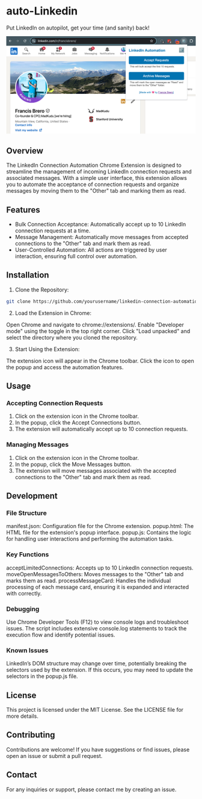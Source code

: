 # auto-Linkedin

Put LinkedIn on autopilot, get your time (and sanity) back!

![screenshot of the product in LinkedIn](product.png)

## Overview

The LinkedIn Connection Automation Chrome Extension is designed to streamline the management of incoming LinkedIn connection requests and associated messages. With a simple user interface, this extension allows you to automate the acceptance of connection requests and organize messages by moving them to the "Other" tab and marking them as read.

## Features

- Bulk Connection Acceptance: Automatically accept up to 10 LinkedIn connection requests at a time.
- Message Management: Automatically move messages from accepted connections to the "Other" tab and mark them as read.
- User-Controlled Automation: All actions are triggered by user interaction, ensuring full control over automation.

## Installation

1. Clone the Repository:

```bash
git clone https://github.com/yourusername/linkedin-connection-automation.git
```

2. Load the Extension in Chrome:

Open Chrome and navigate to chrome://extensions/.
Enable "Developer mode" using the toggle in the top right corner.
Click "Load unpacked" and select the directory where you cloned the repository.

3. Start Using the Extension:

The extension icon will appear in the Chrome toolbar.
Click the icon to open the popup and access the automation features.

## Usage

### Accepting Connection Requests

1. Click on the extension icon in the Chrome toolbar.
2. In the popup, click the Accept Connections button.
3. The extension will automatically accept up to 10 connection requests.

### Managing Messages

1. Click on the extension icon in the Chrome toolbar.
2. In the popup, click the Move Messages button.
3. The extension will move messages associated with the accepted connections to the "Other" tab and mark them as read.

## Development

### File Structure

manifest.json: Configuration file for the Chrome extension.
popup.html: The HTML file for the extension's popup interface.
popup.js: Contains the logic for handling user interactions and performing the automation tasks.

### Key Functions

acceptLimitedConnections: Accepts up to 10 LinkedIn connection requests.
moveOpenMessagesToOthers: Moves messages to the "Other" tab and marks them as read.
processMessageCard: Handles the individual processing of each message card, ensuring it is expanded and interacted with correctly.

### Debugging

Use Chrome Developer Tools (F12) to view console logs and troubleshoot issues.
The script includes extensive console.log statements to track the execution flow and identify potential issues.

### Known Issues

LinkedIn’s DOM structure may change over time, potentially breaking the selectors used by the extension. If this occurs, you may need to update the selectors in the popup.js file.

## License

This project is licensed under the MIT License. See the LICENSE file for more details.

## Contributing

Contributions are welcome! If you have suggestions or find issues, please open an issue or submit a pull request.

## Contact

For any inquiries or support, please contact me by creating an issue.